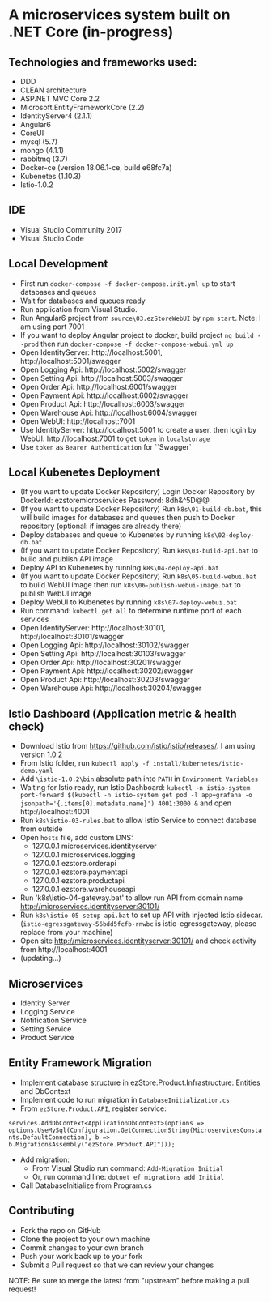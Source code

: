 # A microservices system built on .NET Core (in-progress)

## Technologies and frameworks used:
- DDD
- CLEAN architecture
- ASP.NET MVC Core 2.2
- Microsoft.EntityFrameworkCore (2.2)
- IdentityServer4 (2.1.1)
- Angular6
- CoreUI
- mysql (5.7)
- mongo (4.1.1)
- rabbitmq (3.7)
- Docker-ce (version 18.06.1-ce, build e68fc7a)
- Kubenetes (1.10.3)
- Istio-1.0.2

## IDE
- Visual Studio Community 2017
- Visual Studio Code

## Local Development
- First run `docker-compose -f docker-compose.init.yml up` to start databases and queues
- Wait for databases and queues ready
- Run application from Visual Studio.
- Run Angular6 project from `source\03.ezStoreWebUI` by `npm start`. Note: I am using port 7001
- If you want to deploy Angular project to docker, build project `ng build --prod` then run `docker-compose -f docker-compose-webui.yml up`
- Open IdentityServer: http://localhost:5001, http://localhost:5001/swagger
- Open Logging Api: http://localhost:5002/swagger
- Open Setting Api: http://localhost:5003/swagger
- Open Order Api: http://localhost:6001/swagger
- Open Payment Api: http://localhost:6002/swagger
- Open Product Api: http://localhost:6003/swagger
- Open Warehouse Api: http://localhost:6004/swagger
- Open WebUI: http://localhost:7001
- Use IdentityServer: http://localhost:5001 to create a user, then login by WebUI: http://localhost:7001 to get `token` in `localstorage`
- Use `token` as `Bearer Authentication` for ``Swagger`

## Local Kubenetes Deployment 
- (If you want to update Docker Repository) Login Docker Repository by DockerId: ezstoremicroservices   Password: 8dh&^5D@@
- (If you want to update Docker Repository) Run `k8s\01-build-db.bat`, this will build images for databases and queues then push to Docker repository (optional: if images are already there)
- Deploy databases and queue to Kubenetes by running `k8s\02-deploy-db.bat`
- (If you want to update Docker Repository) Run `k8s\03-build-api.bat` to build and publish API image
- Deploy API to Kubenetes by running `k8s\04-deploy-api.bat`
- (If you want to update Docker Repository) Run `k8s\05-build-webui.bat` to build WebUI image then run `k8s\06-publish-webui-image.bat` to publish WebUI image
- Deploy WebUI to Kubenetes by running `k8s\07-deploy-webui.bat`
- Run command: `kubectl get all` to determine runtime port of each services
- Open IdentityServer: http://localhost:30101, http://localhost:30101/swagger
- Open Logging Api: http://localhost:30102/swagger
- Open Setting Api: http://localhost:30103/swagger
- Open Order Api: http://localhost:30201/swagger
- Open Payment Api: http://localhost:30202/swagger
- Open Product Api: http://localhost:30203/swagger
- Open Warehouse Api: http://localhost:30204/swagger

## Istio Dashboard (Application metric & health check)
- Download Istio from https://github.com/istio/istio/releases/. I am using version 1.0.2
- From Istio folder, run `kubectl apply -f install/kubernetes/istio-demo.yaml`
- Add `\istio-1.0.2\bin` absolute path into `PATH` in `Environment Variables`
- Waiting for Istio ready, run Istio Dashboard: `kubectl -n istio-system port-forward $(kubectl -n istio-system get pod -l app=grafana -o jsonpath='{.items[0].metadata.name}') 4001:3000 &` and open http://localhost:4001
- Run `k8s\istio-03-rules.bat` to allow Istio Service to connect database from outside 
- Open `hosts` file, add custom DNS:
  - 127.0.0.1 microservices.identityserver 
  - 127.0.0.1 microservices.logging
  - 127.0.0.1 ezstore.orderapi
  - 127.0.0.1 ezstore.paymentapi
  - 127.0.0.1 ezstore.productapi
  - 127.0.0.1 ezstore.warehouseapi
- Run 'k8s\istio-04-gateway.bat' to allow run API from domain name http://microservices.identityserver:30101/
- Run `k8s\istio-05-setup-api.bat` to set up API with injected Istio sidecar. (`istio-egressgateway-56bdd5fcfb-rnwbc` is istio-egressgateway, please replace from your machine)
- Open site http://microservices.identityserver:30101/ and check activity from http://localhost:4001 
- (updating...)

## Microservices
- Identity Server
- Logging Service
- Notification Service
- Setting Service
- Product Service

## Entity Framework Migration
- Implement database structure in ezStore.Product.Infrastructure: Entities and DbContext
- Implement code to run migration in `DatabaseInitialization.cs`
- From `ezStore.Product.API`, register service:

`services.AddDbContext<ApplicationDbContext>(options => 
                options.UseMySql(Configuration.GetConnectionString(MicroservicesConstants.DefaultConnection), b => b.MigrationsAssembly("ezStore.Product.API")));`
- Add migration:
    - From Visual Studio run command: `Add-Migration Initial`
    - Or, run command line: `dotnet ef migrations add Initial`
- Call DatabaseInitialize from Program.cs

## Contributing
- Fork the repo on GitHub
- Clone the project to your own machine
- Commit changes to your own branch
- Push your work back up to your fork
- Submit a Pull request so that we can review your changes

NOTE: Be sure to merge the latest from "upstream" before making a pull request!
